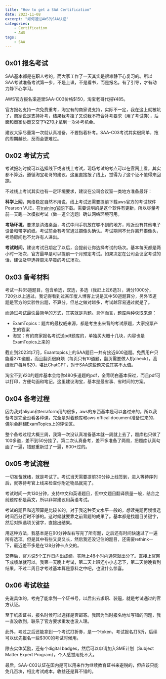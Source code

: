 ```yaml
---
title: "How to get a SAA Certification"
date: 2023-11-08
excerpt: "如何通过AWS的SAA认证"
categories: 
    - Certification
    - AWS
tags: 
    - SAA
---
```




## 0x01 报名考试

SAA基本都是在职人考的，而大家工作了一天其实是很难静下心复习的。所以SAA考试准备考试第一步，不是上课，不是看书，而是报名。有了引导，才有动力静下心学习。

AWS官方报名渠道里SAA-C03价格$150，淘宝老哥代报¥485。

官方报名支持一次免费重考，淘宝有的商家说支持，实际不一定，我在这上就被坑了，商家说是支持补考，结果我考挂了又说我不符合补考要求（用了考试券），后面和商家协商又交了¥270才拿到一次补考机会。

建议大家尽量第一次就认真准备，不要指着补考。SAA-C03考试其实很简单，拖的周期越长，反而会更难过。

## 0x02 考试方式

考试报名时候可以选择线下或者线上考试，现场考试的考点可以在官网上看，其实都不算近。遵循淘宝老哥的建议，这里直接报了线上，觉得为了这个证不值得来回跑。

不过线上考试其实也有一定环境要求，建议在公司会议室一类地方准备最好：

**科学上网**，网络稳定自然不用说，线上考试还需要提前下载aws官方的考试软件Pearson VUE，在[training官网](https://www.aws.training/)下载。需要说明的是这个软件有更新，所以尽量考前一天跑一次模拟考试（做一道全选题）确认网络环境可用。

**考场环境**，要求是清洁桌面，考试中间手机放在够不到的地方，附近没有其他电子设备和带字的纸。考试前会有考官通过摄像头确认。考试期间不允许离开摄像头，考场房间也不允许有人进出。

**考试时间**，建议考试日期定了以后，会提前让你选择考试的场次。基本每天都是两小时一场次，官方最早是可以提前一个月预定考试。如果决定在公司会议室考试的话，建议及早选择周末早晨的考试场次。


## 0x03 备考材料

考试一共65道题目，包含单选，双选，多选（我赶上过6选3），满分1000分，720分以上通过。我记得看到过某印度人博客上说是其中50道题算分，另外15道题是官方的实验性出题，不算分。但总之做对越多，考试越容易通过就是了。

而通过考试最快最简单的方式，其实就是背题。具体而言，题库两种获取来源：

- ExamTopics：题库的最权威来源，都是考生出来背的考试原题，大家投票产生的答案
- 淘宝：有的商家报名考试送pdf题库的，单独买大概十几块，内容也是ExamTopics上来的

截止到2023年7月，Examtopics上的SAA题目一共有接近600道题。免费用户只能看270道题，而且翻页很麻烦（每页只有10道题，翻页需要做人机check）。高级账户每月$20，堪比ChatGPT，对于SAA这些题来说其实不太值。

淘宝不到¥20的题库基本会给你480多道题的pdf，全背明白基本保过，而且pdf可以打印，方便勾画和笔记，这里建议淘宝，基本是最省事、省时间的方案。

## 0x04 备考过程

因为我对aliyun和terraform用的很多，aws的东西基本是可以套过来的，所以我备考是完全没看各种课，完全是对着题库和aws offical document准备过来的，偶尔会翻翻ExamTopics上的评论区。

整个备考过程大概三周，我第一次没认真准备基本就一周就上去了，题库也只做了100多道，差不到50分挂了。第二次认真备考，差不多准备了两周，把题库认真勾画了一遍，错题重新过了一遍，800+过的。

## 0x05 考试流程

一切准备就绪，就是考试了。考试当天需要提前30分钟上线签到，进入等待序列后，就等待考官上线来检查你附近物品就完了。

考试时间一共130分钟，支持中文和英语题目，但中文题目翻译质量一般，结合之前题库都是英文，所以非常建议用英语考试。

考试的题目和选项算是比较长的，对于我这种英文水平一般的，想读完题再慢慢选时间百分百时不够的。这时候就要靠之前背题的成果了。基本都是找题目关键字，然后对照选项关键字，直接出结果。

用这种方法，我基本是在90分钟左右写完了所有题，之后还有时间快速过了一遍所有选项。但是其中有些又臭又长，然后我还没记住的题目，还需要rethink一下，最近差不多是在128分钟卡点交的。

交卷后，官方说5个工作日内出成绩。实际上48小时内通常就出分了。直接上官网下成绩单就可以。我第一天晚上考试，第二天上班还小小忐忑下，第二天傍晚看到结果，不过二周目才考过基本算是意料之中吧，也没什么惊喜。

## 0x06 考试收益

先说具体的，考完了能拿到一个证书号，以后出去求职、装逼，就是考试通过的官方认证。

至于纸质证书，报名时候可以选择是否邮寄。我因为当时报名地址写错的问题，我一直没收到，联系了官方要求重发也没人理。

此外，考过之后还能拿到一个考试打折券，是一个token，考试报名打5折，后续可以优先报名一些$300的考试时候用。

除去实体奖励，还有个digital badges，然后可以申请加入SME计划（Subject Matter Expert Program），个人感觉用处不大。

最后，SAA-C03认证在国内是可以用来作为继续教育证书来避税的，但应该只能免几百块，相比考试成本，收益还是算不错的。
